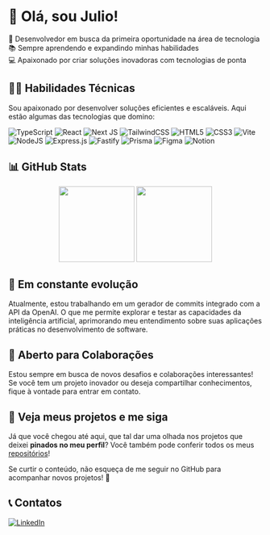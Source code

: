 # 👋 Olá, sou Julio!
🚀 Desenvolvedor em busca da primeira oportunidade na área de tecnologia  
📚 Sempre aprendendo e expandindo minhas habilidades   
💻 Apaixonado por criar soluções inovadoras com tecnologias de ponta   

## 👨‍💻 Habilidades Técnicas
Sou apaixonado por desenvolver soluções eficientes e escaláveis. Aqui estão algumas das tecnologias que domino:  

![TypeScript](https://img.shields.io/badge/typescript-%23007ACC.svg?style=for-the-badge&logo=typescript&logoColor=white) 
![React](https://img.shields.io/badge/react-%2320232a.svg?style=for-the-badge&logo=react&logoColor=%2361DAFB)
![Next JS](https://img.shields.io/badge/Next-black?style=for-the-badge&logo=next.js&logoColor=white)
![TailwindCSS](https://img.shields.io/badge/tailwindcss-%2338B2AC.svg?style=for-the-badge&logo=tailwind-css&logoColor=white)
![HTML5](https://img.shields.io/badge/html5-%23E34F26.svg?style=for-the-badge&logo=html5&logoColor=white)
![CSS3](https://img.shields.io/badge/css3-%231572B6.svg?style=for-the-badge&logo=css3&logoColor=white)
![Vite](https://img.shields.io/badge/vite-%23646CFF.svg?style=for-the-badge&logo=vite&logoColor=white)
![NodeJS](https://img.shields.io/badge/node.js-6DA55F?style=for-the-badge&logo=node.js&logoColor=white)
![Express.js](https://img.shields.io/badge/express.js-%23404d59.svg?style=for-the-badge&logo=express&logoColor=%2361DAFB)
![Fastify](https://img.shields.io/badge/fastify-%23000000.svg?style=for-the-badge&logo=fastify&logoColor=white)
![Prisma](https://img.shields.io/badge/Prisma-3982CE?style=for-the-badge&logo=Prisma&logoColor=white)
![Figma](https://img.shields.io/badge/figma-%23F24E1E.svg?style=for-the-badge&logo=figma&logoColor=white)
![Notion](https://img.shields.io/badge/Notion-%23000000.svg?style=for-the-badge&logo=notion&logoColor=white)

## 📊 GitHub Stats
<div align="center">
  <picture>
    <source
      height=150
      srcset="https://github-readme-stats.vercel.app/api?username=julioc090&hide=contribs&show_icons=true&theme=dark&hide_border=true"
      media="(prefers-color-scheme: dark)"
    />
    <source
      height=150
      srcset="https://github-readme-stats.vercel.app/api?username=julioc090&hide=contribs&show_icons=true"
      media="(prefers-color-scheme: light), (prefers-color-scheme: no-preference)"
    />
    <img height=150 src="https://github-readme-stats.vercel.app/api?username=julioc090&hide=contribs&show_icons=true" />
  </picture>

  <picture>
    <source
      height=150
      srcset="https://github-readme-stats.vercel.app/api/top-langs/?username=julioc090&layout=compact&theme=dark&hide_border=true"
      media="(prefers-color-scheme: dark)"
    />
    <source
      height=150
      srcset="https://github-readme-stats.vercel.app/api/top-langs/?username=julioc090&layout=compact"
      media="(prefers-color-scheme: light), (prefers-color-scheme: no-preference)"
    />
    <img height=150 src="https://github-readme-stats.vercel.app/api/top-langs/?username=julioc090&layout=compact" />
  </picture>
</div>


## 🌱 Em constante evolução
Atualmente, estou trabalhando em um  gerador de commits integrado com a API da OpenAI. O que me permite explorar e testar as capacidades da inteligência artificial, aprimorando meu entendimento sobre suas aplicações práticas no desenvolvimento de software.

## 💬 Aberto para Colaborações
Estou sempre em busca de novos desafios e colaborações interessantes! Se você tem um projeto inovador ou deseja compartilhar conhecimentos, fique à vontade para entrar em contato.

## 📌 Veja meus projetos e me siga
Já que você chegou até aqui, que tal dar uma olhada nos projetos que deixei **pinados no meu perfil**?
Você também pode conferir todos os meus [repositórios](https://github.com/JulioC090?tab=repositories)!

Se curtir o conteúdo, não esqueça de me seguir no GitHub para acompanhar novos projetos! 🚀

## 📞 Contatos
[![LinkedIn](https://img.shields.io/badge/linkedin-%230077B5.svg?style=for-the-badge&logo=linkedin&logoColor=white)](https://www.linkedin.com/in/julio-cesar-ziviani-753308188/)